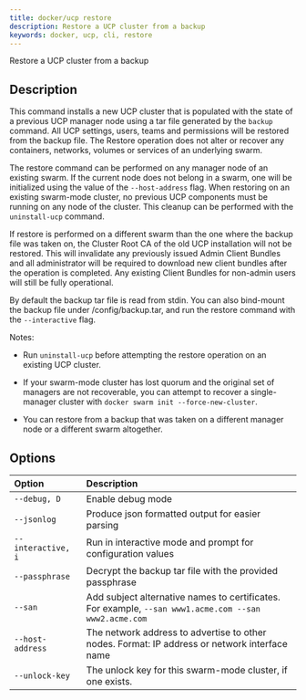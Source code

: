 ```yaml
---
title: docker/ucp restore
description: Restore a UCP cluster from a backup
keywords: docker, ucp, cli, restore
---
```


Restore a UCP cluster from a backup

## Description

This command installs a new UCP cluster that is populated with the state of
a previous UCP manager node using a tar file generated by the `backup` command.
All UCP settings, users, teams and permissions will be restored from the backup
file. The Restore operation does not alter or recover any containers, networks,
volumes or services of an underlying swarm.

The restore command can be performed on any manager node of an existing
swarm. If the current node does not belong in a swarm, one will be
initialized using the value of the `--host-address` flag. When restoring on an
existing swarm-mode cluster, no previous UCP components must be running on any
node of the cluster. This cleanup can be performed with the `uninstall-ucp`
command.

If restore is performed on a different swarm than the one
where the backup file was taken on, the Cluster Root CA of the old UCP
installation will not be restored. This will invalidate any
previously issued Admin Client Bundles and all administrator will be required
to download new client bundles after the operation is completed.
Any existing Client Bundles for non-admin users will still be fully
operational.

By default the backup tar file is read from stdin. You can also bind-mount the
backup file under /config/backup.tar, and run the restore command with the
`--interactive` flag.

Notes:

  * Run `uninstall-ucp` before attempting the restore operation on an
    existing UCP cluster.

  * If your swarm-mode cluster has lost quorum and the original set of managers
    are not recoverable, you can attempt to recover a single-manager cluster
  with `docker swarm init --force-new-cluster`.

  * You can restore from a backup that was taken on a different manager node or
    a different swarm altogether.


## Options

| Option                    | Description                |
|:--------------------------|:---------------------------|
|`--debug, D`|Enable debug mode|
|`--jsonlog`|Produce json formatted output for easier parsing|
|`--interactive, i`|Run in interactive mode and prompt for configuration values|
|`--passphrase`|Decrypt the backup tar file with the provided passphrase|
|`--san`|Add subject alternative names to certificates. For example, `--san www1.acme.com --san www2.acme.com`|
|`--host-address`|The network address to advertise to other nodes. Format: IP address or network interface name|
|`--unlock-key`|The unlock key for this swarm-mode cluster, if one exists.|
